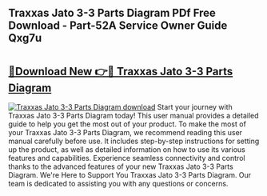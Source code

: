 ## Traxxas Jato 3-3 Parts Diagram PDf Free Download - Part-52A Service Owner Guide Qxg7u

# <h2><a href="http://dfmqedl.blite.top/?on=Traxxas+Jato+3-3+Parts+Diagram">🔗Download New 👉🔴 Traxxas Jato 3-3 Parts Diagram</a></h2>

[![Traxxas Jato 3-3 Parts Diagram download](https://i.imgur.com/lujVjoI.png)](http://dfmqedl.blite.top/?on=Traxxas+Jato+3-3+Parts+Diagram)
Start your journey with Traxxas Jato 3-3 Parts Diagram today! This user manual provides a detailed guide to help you get the most out of your product. To make the most of your Traxxas Jato 3-3 Parts Diagram, we recommend reading this user manual carefully before use. It includes step-by-step instructions for setting up the product, as well as detailed information on how to use its various features and capabilities. Experience seamless connectivity and control thanks to the advanced features of your new Traxxas Jato 3-3 Parts Diagram. We're Here to Support You Traxxas Jato 3-3 Parts Diagram. Our team is dedicated to assisting you with any questions or concerns.
